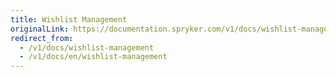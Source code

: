 ```yaml
---
title: Wishlist Management
originalLink: https://documentation.spryker.com/v1/docs/wishlist-management
redirect_from:
  - /v1/docs/wishlist-management
  - /v1/docs/en/wishlist-management
---
```



